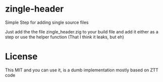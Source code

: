 # zingle-header
Simple Step for adding single source files

Just add the the file zingle_header.zig to your build file and add it either as a step or use the helper function (That I think it leaks, but eh)

# License

This MIT and you can use it, is a dumb implementation mostly based on ZTT code
